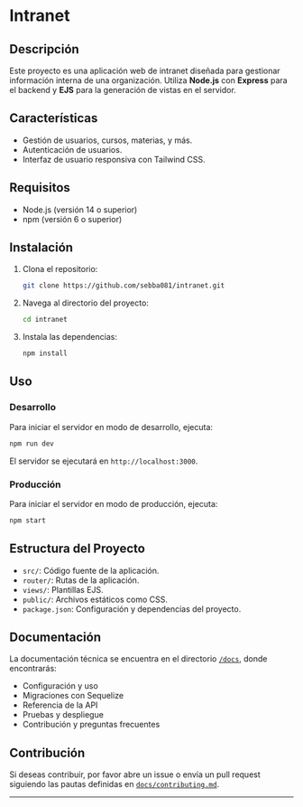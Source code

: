 # Intranet

## Descripción

Este proyecto es una aplicación web de intranet diseñada para gestionar información interna de una organización. Utiliza **Node.js** con **Express** para el backend y **EJS** para la generación de vistas en el servidor.

## Características

* Gestión de usuarios, cursos, materias, y más.
* Autenticación de usuarios.
* Interfaz de usuario responsiva con Tailwind CSS.

## Requisitos

* Node.js (versión 14 o superior)
* npm (versión 6 o superior)

## Instalación

1. Clona el repositorio:

   ```bash
   git clone https://github.com/sebba081/intranet.git
   ```
2. Navega al directorio del proyecto:

   ```bash
   cd intranet
   ```
3. Instala las dependencias:

   ```bash
   npm install
   ```

## Uso

### Desarrollo

Para iniciar el servidor en modo de desarrollo, ejecuta:

```bash
npm run dev
```

El servidor se ejecutará en `http://localhost:3000`.

### Producción

Para iniciar el servidor en modo de producción, ejecuta:

```bash
npm start
```

## Estructura del Proyecto

* `src/`: Código fuente de la aplicación.
* `router/`: Rutas de la aplicación.
* `views/`: Plantillas EJS.
* `public/`: Archivos estáticos como CSS.
* `package.json`: Configuración y dependencias del proyecto.

## Documentación

La documentación técnica se encuentra en el directorio [`/docs`](./docs), donde encontrarás:

* Configuración y uso
* Migraciones con Sequelize
* Referencia de la API
* Pruebas y despliegue
* Contribución y preguntas frecuentes

## Contribución

Si deseas contribuir, por favor abre un issue o envía un pull request siguiendo las pautas definidas en [`docs/contributing.md`](./docs/contributing.md).

---
